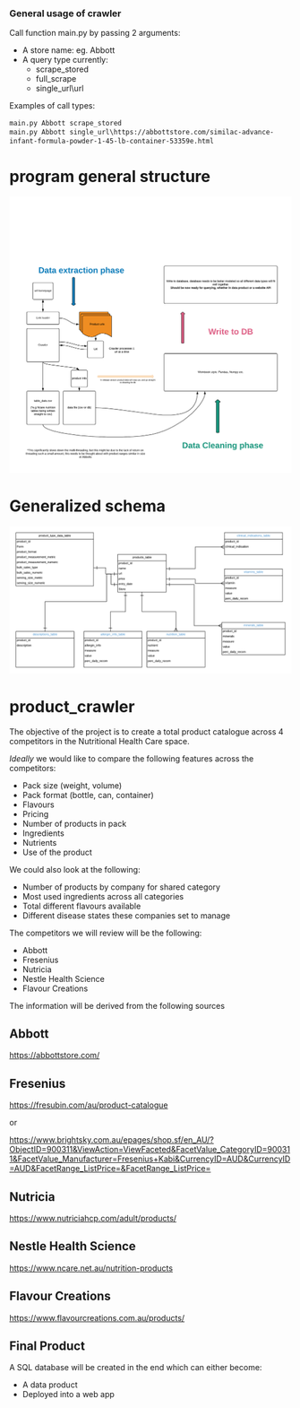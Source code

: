 ### General usage of crawler
 Call function  main.py by passing 2 arguments: 
 * A store name: eg. Abbott  
 * A query type currently: 
   - scrape_stored 
   - full_scrape 
   - single_url\url
   
 Examples of call types:
 ```
 main.py Abbott scrape_stored 
 main.py Abbott single_url\https://abbottstore.com/similac-advance-infant-formula-powder-1-45-lb-container-53359e.html
 ```
# program general structure
![Image description](https://github.com/CormacCollins/product_crawler/blob/master/Images/5.2%20structure%20chart%20(2).png)

# Generalized schema
![Image description](https://github.com/CormacCollins/product_crawler/blob/master/Images/Products%20schema.png)

# product_crawler

The objective of the project is to create a total product catalogue across 4 competitors in the Nutritional Health Care space.

_Ideally_ we would like to compare the following features across the competitors:

- Pack size (weight, volume)
- Pack format (bottle, can, container) 
- Flavours
- Pricing
- Number of products in pack
- Ingredients
- Nutrients
- Use of the product

We could also look at the following:

- Number of products by company for shared category
- Most used ingredients across all categories
- Total different flavours available
- Different disease states these companies set to manage

The competitors we will review will be the following:

- Abbott
- Fresenius
- Nutricia
- Nestle Health Science
- Flavour Creations

The information will be derived from the following sources

## Abbott

https://abbottstore.com/


## Fresenius

https://fresubin.com/au/product-catalogue

or

https://www.brightsky.com.au/epages/shop.sf/en_AU/?ObjectID=900311&ViewAction=ViewFaceted&FacetValue_CategoryID=900311&FacetValue_Manufacturer=Fresenius+Kabi&CurrencyID=AUD&CurrencyID=AUD&FacetRange_ListPrice=&FacetRange_ListPrice=

## Nutricia

https://www.nutriciahcp.com/adult/products/


## Nestle Health Science

https://www.ncare.net.au/nutrition-products


## Flavour Creations

https://www.flavourcreations.com.au/products/



## Final Product

A SQL database will be created in the end which can either become:

- A data product
- Deployed into a web app

